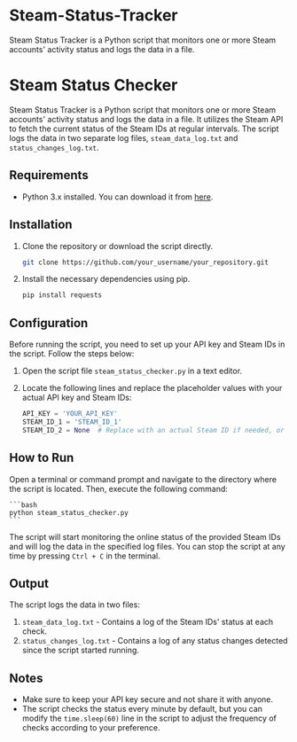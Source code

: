 # Steam-Status-Tracker
Steam Status Tracker is a Python script that monitors one or more Steam accounts' activity status and logs the data in a file. 

# Steam Status Checker

Steam Status Tracker is a Python script that monitors one or more Steam accounts' activity status and logs the data in a file. It utilizes the Steam API to fetch the current status of the Steam IDs at regular intervals. The script logs the data in two separate log files, `steam_data_log.txt` and `status_changes_log.txt`.

## Requirements

- Python 3.x installed. You can download it from [here](https://www.python.org/downloads/).

## Installation

1. Clone the repository or download the script directly.

    ```bash
    git clone https://github.com/your_username/your_repository.git
    ```

2. Install the necessary dependencies using pip.

    ```bash
    pip install requests
    ```

## Configuration

Before running the script, you need to set up your API key and Steam IDs in the script. Follow the steps below:

1. Open the script file `steam_status_checker.py` in a text editor.

2. Locate the following lines and replace the placeholder values with your actual API key and Steam IDs:

    ```python
    API_KEY = 'YOUR_API_KEY'
    STEAM_ID_1 = 'STEAM_ID_1'
    STEAM_ID_2 = None  # Replace with an actual Steam ID if needed, or keep it as None for an optional ID
    ```

## How to Run

Open a terminal or command prompt and navigate to the directory where the script is located. Then, execute the following command:

    ```bash
    python steam_status_checker.py
    ```

The script will start monitoring the online status of the provided Steam IDs and will log the data in the specified log files. You can stop the script at any time by pressing `Ctrl + C` in the terminal.

## Output

The script logs the data in two files:

1. `steam_data_log.txt` - Contains a log of the Steam IDs' status at each check.
2. `status_changes_log.txt` - Contains a log of any status changes detected since the script started running.

## Notes

- Make sure to keep your API key secure and not share it with anyone.
- The script checks the status every minute by default, but you can modify the `time.sleep(60)` line in the script to adjust the frequency of checks according to your preference.
